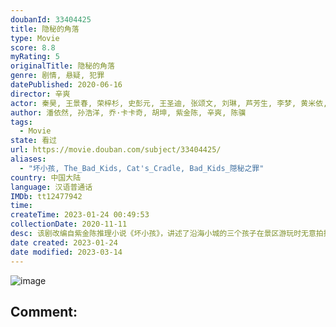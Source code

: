 ```yaml
---
doubanId: 33404425
title: 隐秘的角落
type: Movie
score: 8.8
myRating: 5
originalTitle: 隐秘的角落
genre: 剧情, 悬疑, 犯罪
datePublished: 2020-06-16
director: 辛爽
actor: 秦昊, 王景春, 荣梓杉, 史彭元, 王圣迪, 张颂文, 刘琳, 芦芳生, 李梦, 黄米依, 李俊霆, 穆丽燕, 林鹏, 陈朵怡, 赵晖, 刘妍, 任洛敏, 刘晨霞, 宁理, 王翊丹, 宝马, 胡晨曦, 黄伟, 张成成, 不文辉, 秦子为
author: 潘依然, 孙浩洋, 乔·卡卡奇, 胡坤, 紫金陈, 辛爽, 陈骥
tags:
  - Movie
state: 看过
url: https://movie.douban.com/subject/33404425/
aliases:
  - "坏小孩, The_Bad_Kids, Cat's_Cradle, Bad_Kids_隠秘之罪"
country: 中国大陆
language: 汉语普通话
IMDb: tt12477942
time: 
createTime: 2023-01-24 00:49:53
collectionDate: 2020-11-11
desc: 该剧改编自紫金陈推理小说《坏小孩》，讲述了沿海小城的三个孩子在景区游玩时无意拍摄记录了一次谋杀，他们的冒险也由此展开。扑朔迷离的案情，将几个家庭裹挟其中，带向不可预知的未来......
date created: 2023-01-24
date modified: 2023-03-14
---
```


![image](p2609064048.jpg)

Comment:
---
